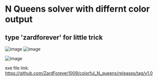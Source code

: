 # N Queens solver with differnt color output
## type 'zardforever' for little trick
![image](https://user-images.githubusercontent.com/87600155/162858604-f28eea63-9430-4a11-bf08-2dd36ae8db09.png)
![image](https://user-images.githubusercontent.com/87600155/162858663-d81b69ec-b9e7-4f86-80ee-70e08b8a6dbe.png)

![image](https://user-images.githubusercontent.com/87600155/162858699-b63f6ef9-fecd-4d35-a160-a1260224fe3b.png)

exe file link: https://github.com/ZardForever1009/colorful_N_queens/releases/tag/v1.0
